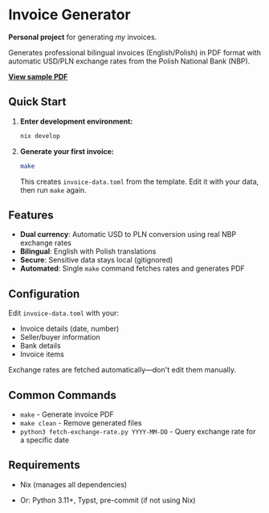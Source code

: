 # Invoice Generator

**Personal project** for generating *my* invoices.

Generates professional bilingual invoices (English/Polish) in PDF format with
automatic USD/PLN exchange rates from the Polish National Bank (NBP).

**[View sample PDF]**

## Quick Start

1.  **Enter development environment:**

    ``` bash
    nix develop
    ```

2.  **Generate your first invoice:**

    ``` bash
    make
    ```

    This creates `invoice-data.toml` from the template. Edit it with your data,
    then run `make` again.

## Features

- **Dual currency**: Automatic USD to PLN conversion using real NBP exchange
  rates
- **Bilingual**: English with Polish translations
- **Secure**: Sensitive data stays local (gitignored)
- **Automated**: Single `make` command fetches rates and generates PDF

## Configuration

Edit `invoice-data.toml` with your:

- Invoice details (date, number)
- Seller/buyer information
- Bank details
- Invoice items

Exchange rates are fetched automatically—don't edit them manually.

## Common Commands

- `make` - Generate invoice PDF
- `make clean` - Remove generated files
- `python3 fetch-exchange-rate.py YYYY-MM-DD` - Query exchange rate for a
  specific date

## Requirements

- Nix (manages all dependencies)

- Or: Python 3.11+, Typst, pre-commit (if not using Nix)

  [View sample PDF]: https://github.com/jupblb/invoice/releases/download/latest/invoice.pdf
